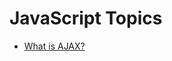 # JavaScript Topics

- [What is AJAX?](https://github.com/baeharam/Must-Know-About-Frontend/blob/main/Notes/javascript/ajax.md)
